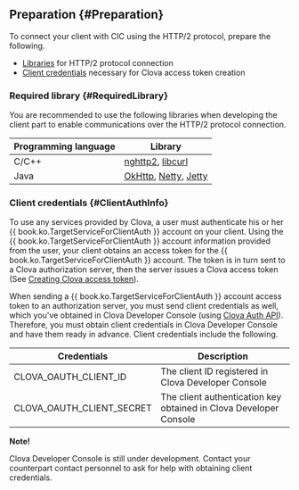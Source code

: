 ## Preparation {#Preparation}
To connect your client with CIC using the HTTP/2 protocol, prepare the following.

* [Libraries](#RequiredLibrary) for HTTP/2 protocol connection
* [Client credentials](#ClientAuthInfo) necessary for Clova access token creation


### Required library {#RequiredLibrary}
You are recommended to use the following libraries when developing the client part to enable communications over the HTTP/2 protocol connection.

| Programming language | Library                            |
|---------|------------------------------------|
| C/C++   | [nghttp2](https://nghttp2.org/), [libcurl](https://curl.haxx.se/libcurl/) |
| Java    | [OkHttp](http://square.github.io/okhttp/), [Netty](http://netty.io/), [Jetty](http://www.eclipse.org/jetty/) |


### Client credentials {#ClientAuthInfo}
To use any services provided by Clova, a user must authenticate his or her {{ book.ko.TargetServiceForClientAuth }} account on your client. Using the {{ book.ko.TargetServiceForClientAuth }} account information provided from the user, your client obtains an access token for the {{ book.ko.TargetServiceForClientAuth }} account. The token is in turn sent to a Clova authorization server, then the server issues a Clova access token (See [Creating Clova access token](#CreateClovaAccessToken)).

When sending a {{ book.ko.TargetServiceForClientAuth }} account access token to an authorization server, you must send client credentials as well, which you've obtained in Clova Developer Console (using [Clova Auth API](/CIC/References/Clova_Auth_API.md)). Therefore, you must obtain client credentials in Clova Developer Console and have them ready in advance. Client credentials include the following.

| Credentials                   | Description                                              |
|---------------------------|--------------------------------------------------|
| CLOVA_OAUTH_CLIENT_ID     | The client ID registered in Clova Developer Console        |
| CLOVA_OAUTH_CLIENT_SECRET | The client authentication key obtained in Clova Developer Console |

<div class="note">
  <p><strong>Note!</strong></p>
  <p>Clova Developer Console is still under development. Contact your counterpart contact personnel to ask for help with obtaining client credentials.</p>
</div>
